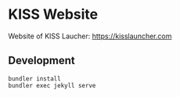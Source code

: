 # KISS Website
Website of KISS Laucher: https://kisslauncher.com

## Development
```
bundler install
bundler exec jekyll serve
```

